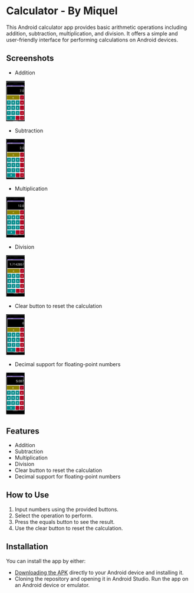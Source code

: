 # Calculator - By Miquel
This Android calculator app provides basic arithmetic operations including addition, subtraction, multiplication, and division. It offers a simple and user-friendly interface for performing calculations on Android devices.

## Screenshots
- Addition
  
<img src="Images/additon.png" alt="Addition" width="50"/>

- Subtraction
  
<img src="Images/subtraction.png" alt="Subtraction" width="50"/>

- Multiplication
  
<img src="Images/multiplication.png" alt="Multiplication" width="50"/>

- Division
  
<img src="Images/division.png" alt="Division" width="50"/>

- Clear button to reset the calculation
  
<img src="Images/clear.png" alt="Clear" width="50"/>

- Decimal support for floating-point numbers
  
<img src="Images/decimal.png" alt="Decimal" width="50"/>


## Features

- Addition
- Subtraction
- Multiplication
- Division
- Clear button to reset the calculation
- Decimal support for floating-point numbers
  
## How to Use

1. Input numbers using the provided buttons.
2. Select the operation to perform.
3. Press the equals button to see the result.
4. Use the clear button to reset the calculation.

## Installation

You can install the app by either:
- [Downloading the APK](app-debug.apk) directly to your Android device and installing it.
- Cloning the repository and opening it in Android Studio. Run the app on an Android device or emulator.
